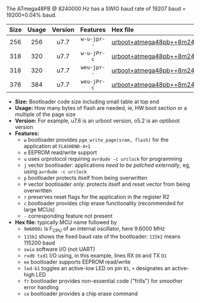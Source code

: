 The ATmega48PB @ 8240000 Hz has a SWIO baud rate of 19207 baud = 19200+0.04% baud.

|Size|Usage|Version|Features|Hex file|
|:-:|:-:|:-:|:-:|:--|
|256|256|u7.7|`w-u-jpr--`|[urboot+atmega48pb++8m2400i+++19k2_swio_rxd0_txd1_led+b5.hex](https://raw.githubusercontent.com/stefanrueger/urboot.hex/main/cores/minicore/atmega48pb/internal_oscillator/fint++8m2400_Hz/br+++19k2_bps/urboot+atmega48pb++8m2400i+++19k2_swio_rxd0_txd1_led+b5.hex)|
|318|320|u7.7|`w-u-jPr-c`|[urboot+atmega48pb++8m2400i+++19k2_swio_rxd0_txd1_led+b5_fr_ce.hex](https://raw.githubusercontent.com/stefanrueger/urboot.hex/main/cores/minicore/atmega48pb/internal_oscillator/fint++8m2400_Hz/br+++19k2_bps/urboot+atmega48pb++8m2400i+++19k2_swio_rxd0_txd1_led+b5_fr_ce.hex)|
|318|320|u7.7|`weu-jpr--`|[urboot+atmega48pb++8m2400i+++19k2_swio_rxd0_txd1_ee_led+b5.hex](https://raw.githubusercontent.com/stefanrueger/urboot.hex/main/cores/minicore/atmega48pb/internal_oscillator/fint++8m2400_Hz/br+++19k2_bps/urboot+atmega48pb++8m2400i+++19k2_swio_rxd0_txd1_ee_led+b5.hex)|
|376|384|u7.7|`weu-jPr-c`|[urboot+atmega48pb++8m2400i+++19k2_swio_rxd0_txd1_ee_led+b5_fr_ce.hex](https://raw.githubusercontent.com/stefanrueger/urboot.hex/main/cores/minicore/atmega48pb/internal_oscillator/fint++8m2400_Hz/br+++19k2_bps/urboot+atmega48pb++8m2400i+++19k2_swio_rxd0_txd1_ee_led+b5_fr_ce.hex)|

- **Size:** Bootloader code size including small table at top end
- **Usage:** How many bytes of flash are needed, ie, HW boot section or a multiple of the page size
- **Version:** For example, u7.6 is an urboot version, o5.2 is an optiboot version
- **Features:**
  + `w` bootloader provides `pgm_write_page(sram, flash)` for the application at `FLASHEND-4+1`
  + `e` EEPROM read/write support
  + `u` uses urprotocol requiring `avrdude -c urclock` for programming
  + `j` vector bootloader: applications *need to be patched externally*, eg, using `avrdude -c urclock`
  + `p` bootloader protects itself from being overwritten
  + `P` vector bootloader only: protects itself and reset vector from being overwritten
  + `r` preserves reset flags for the application in the register R2
  + `c` bootloader provides chip erase functionality (recommended for large MCUs)
  + `-` corresponding feature not present
- **Hex file:** typically MCU name followed by
  + `9m6000i` is F<sub>CPU</sub> of an internal oscillator, here 9.6000 MHz
  + `115k2` shows the fixed baud rate of the bootloader: `115k2` means 115200 baud
  + `swio` software I/O (not UART)
  + `rxd0 txd1` I/O using, in this example, lines RX `D0` and TX `D1`
  + `ee` bootloader supports EEPROM read/write
  + `led-b1` toggles an active-low LED on pin `B1`, `+` designates an active-high LED
  + `fr` bootloader provides non-essential code ("frills") for smoother error handling
  + `ce` bootloader provides a chip erase command
